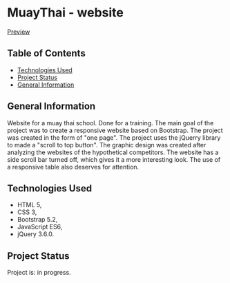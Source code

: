 # MuayThai - website

[Preview](https://arkbog.github.io/muaythai/#)



## Table of Contents

* [Technologies Used](#technologies-used)
* [Project Status](#project-status)
* [General Information](#general-information)



## General Information

Website for a muay thai school. Done for a training. The main goal of the project was to create a responsive website based on Bootstrap. The project was created in the form of "one page". The project uses the jQuerry library to made a "scroll to top button". The graphic design was created after analyzing the websites of the hypothetical competitors. The website has a side scroll bar turned off, which gives it a more interesting look. The use of a responsive table also deserves for attention.



## Technologies Used
- HTML 5,
- CSS 3,
- Bootstrap 5.2,
- JavaScript ES6,
- jQuery 3.6.0.



## Project Status
Project is: in progress.
